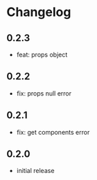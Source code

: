 # Changelog

## 0.2.3

- feat: props object

## 0.2.2

- fix: props null error

## 0.2.1

- fix: get components error

## 0.2.0

- initial release
